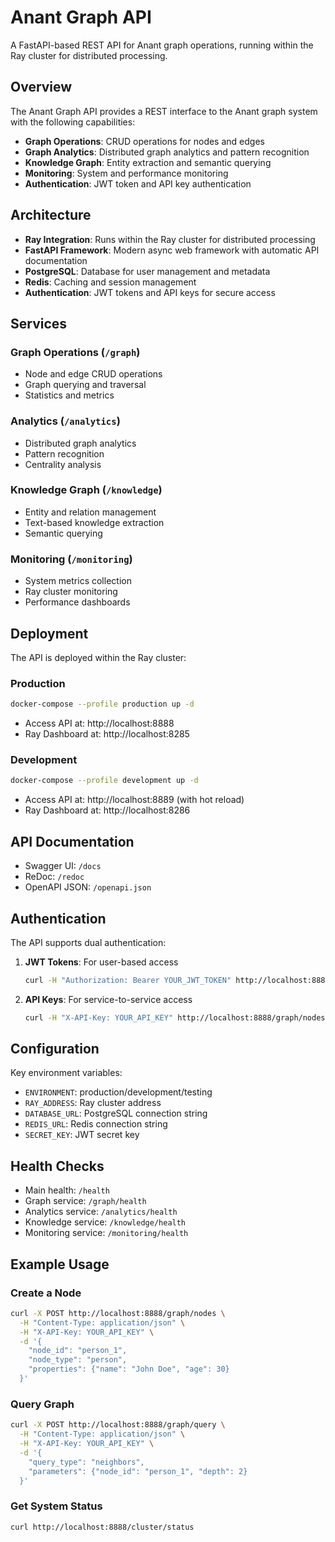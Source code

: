 # Anant Graph API

A FastAPI-based REST API for Anant graph operations, running within the Ray cluster for distributed processing.

## Overview

The Anant Graph API provides a REST interface to the Anant graph system with the following capabilities:

- **Graph Operations**: CRUD operations for nodes and edges
- **Graph Analytics**: Distributed graph analytics and pattern recognition
- **Knowledge Graph**: Entity extraction and semantic querying
- **Monitoring**: System and performance monitoring
- **Authentication**: JWT token and API key authentication

## Architecture

- **Ray Integration**: Runs within the Ray cluster for distributed processing
- **FastAPI Framework**: Modern async web framework with automatic API documentation
- **PostgreSQL**: Database for user management and metadata
- **Redis**: Caching and session management
- **Authentication**: JWT tokens and API keys for secure access

## Services

### Graph Operations (`/graph`)
- Node and edge CRUD operations
- Graph querying and traversal
- Statistics and metrics

### Analytics (`/analytics`)
- Distributed graph analytics
- Pattern recognition
- Centrality analysis

### Knowledge Graph (`/knowledge`)
- Entity and relation management
- Text-based knowledge extraction
- Semantic querying

### Monitoring (`/monitoring`)
- System metrics collection
- Ray cluster monitoring
- Performance dashboards

## Deployment

The API is deployed within the Ray cluster:

### Production
```bash
docker-compose --profile production up -d
```
- Access API at: http://localhost:8888
- Ray Dashboard at: http://localhost:8285

### Development
```bash
docker-compose --profile development up -d
```
- Access API at: http://localhost:8889 (with hot reload)
- Ray Dashboard at: http://localhost:8286

## API Documentation

- Swagger UI: `/docs`
- ReDoc: `/redoc`
- OpenAPI JSON: `/openapi.json`

## Authentication

The API supports dual authentication:

1. **JWT Tokens**: For user-based access
   ```bash
   curl -H "Authorization: Bearer YOUR_JWT_TOKEN" http://localhost:8888/graph/nodes
   ```

2. **API Keys**: For service-to-service access
   ```bash
   curl -H "X-API-Key: YOUR_API_KEY" http://localhost:8888/graph/nodes
   ```

## Configuration

Key environment variables:
- `ENVIRONMENT`: production/development/testing
- `RAY_ADDRESS`: Ray cluster address
- `DATABASE_URL`: PostgreSQL connection string
- `REDIS_URL`: Redis connection string
- `SECRET_KEY`: JWT secret key

## Health Checks

- Main health: `/health`
- Graph service: `/graph/health`
- Analytics service: `/analytics/health`
- Knowledge service: `/knowledge/health`
- Monitoring service: `/monitoring/health`

## Example Usage

### Create a Node
```bash
curl -X POST http://localhost:8888/graph/nodes \
  -H "Content-Type: application/json" \
  -H "X-API-Key: YOUR_API_KEY" \
  -d '{
    "node_id": "person_1",
    "node_type": "person",
    "properties": {"name": "John Doe", "age": 30}
  }'
```

### Query Graph
```bash
curl -X POST http://localhost:8888/graph/query \
  -H "Content-Type: application/json" \
  -H "X-API-Key: YOUR_API_KEY" \
  -d '{
    "query_type": "neighbors",
    "parameters": {"node_id": "person_1", "depth": 2}
  }'
```

### Get System Status
```bash
curl http://localhost:8888/cluster/status
```